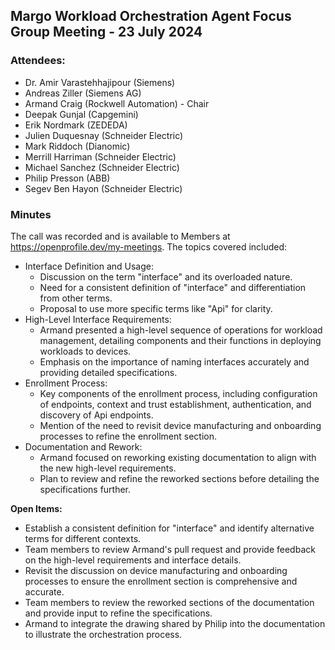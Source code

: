 ## Margo Workload Orchestration Agent Focus Group Meeting - 23 July 2024

### Attendees:
* Dr. Amir Varastehhajipour (Siemens)
* Andreas Ziller (Siemens AG)
* Armand Craig (Rockwell Automation) - Chair
* Deepak Gunjal (Capgemini)
* Erik Nordmark (ZEDEDA)
* Julien Duquesnay (Schneider Electric)
* Mark Riddoch (Dianomic)
* Merrill Harriman (Schneider Electric)
* Michael Sanchez (Schneider Electric)
* Philip Presson (ABB)
* Segev Ben Hayon (Schneider Electric)

### Minutes
The call was recorded and is available to Members at https://openprofile.dev/my-meetings. The topics covered included: 

* Interface Definition and Usage:
   - Discussion on the term "interface" and its overloaded nature.
   - Need for a consistent definition of "interface" and differentiation from other terms.
   - Proposal to use more specific terms like "Api" for clarity.
* High-Level Interface Requirements:
   - Armand presented a high-level sequence of operations for workload management, detailing components and their functions in deploying workloads to devices.
   - Emphasis on the importance of naming interfaces accurately and providing detailed specifications.
* Enrollment Process:
   - Key components of the enrollment process, including configuration of endpoints, context and trust establishment, authentication, and discovery of Api endpoints.
   - Mention of the need to revisit device manufacturing and onboarding processes to refine the enrollment section.
* Documentation and Rework:
   - Armand focused on reworking existing documentation to align with the new high-level requirements.
   - Plan to review and refine the reworked sections before detailing the specifications further.

**Open Items:**

   - Establish a consistent definition for "interface" and identify alternative terms for different contexts.
   - Team members to review Armand's pull request and provide feedback on the high-level requirements and interface details.
   - Revisit the discussion on device manufacturing and onboarding processes to ensure the enrollment section is comprehensive and accurate.
   - Team members to review the reworked sections of the documentation and provide input to refine the specifications.
   - Armand to integrate the drawing shared by Philip into the documentation to illustrate the orchestration process.
